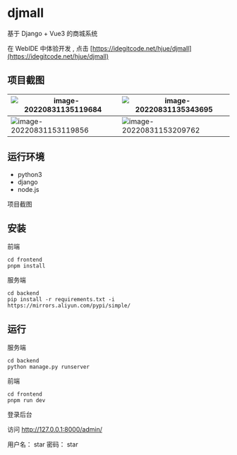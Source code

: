 # djmall

基于 Django + Vue3  的商城系统


在 WebIDE 中体验开发 , 点击 [https://idegitcode.net/hjue/djmall](https://idegitcode.net/hjue/djmall)

## 项目截图

| ![image-20220831135119684](https://dev-docs-image.s3.cn-north-1.jdcloud-oss.com/images/image-20220831135119684.png) | ![image-20220831135343695](https://dev-docs-image.s3.cn-north-1.jdcloud-oss.com/images/image-20220831135343695.png) |
| ------------------------------------------------------------ | ------------------------------------------------------------ |
| ![image-20220831153119856](https://dev-docs-image.s3.cn-north-1.jdcloud-oss.com/images/image-20220831153119856.png) | ![image-20220831153209762](https://dev-docs-image.s3.cn-north-1.jdcloud-oss.com/images/image-20220831153209762.png) |







## 运行环境

-  python3
-  django 
-  node.js

项目截图

## 安装

前端

```
cd frontend
pnpm install 

```

服务端

```
cd backend
pip install -r requirements.txt -i https://mirrors.aliyun.com/pypi/simple/
```

## 运行

服务端

```
cd backend
python manage.py runserver
```



前端

```
cd frontend
pnpm run dev
```


登录后台

访问 http://127.0.0.1:8000/admin/

用户名： star 
密码： star